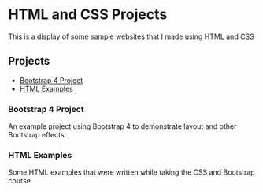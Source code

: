 # HTML and CSS Projects

This is a display of some sample websites that I made using HTML and CSS

## Projects

- [Bootstrap 4 Project](#bootstrap-4-project)
- [HTML Examples](#html-examples)

### Bootstrap 4 Project

An example project using Bootstrap 4 to demonstrate layout and other Bootstrap effects.

### HTML Examples

Some HTML examples that were written while taking the CSS and Bootstrap course

